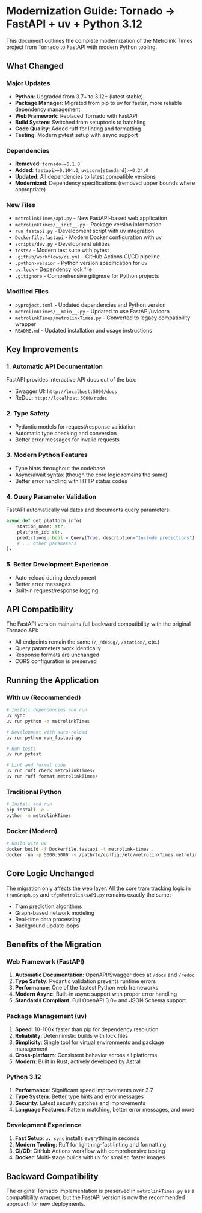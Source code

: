 # Modernization Guide: Tornado → FastAPI + uv + Python 3.12

This document outlines the complete modernization of the Metrolink Times project from Tornado to FastAPI with modern Python tooling.

## What Changed

### Major Updates
- **Python**: Upgraded from 3.7+ to 3.12+ (latest stable)
- **Package Manager**: Migrated from pip to uv for faster, more reliable dependency management
- **Web Framework**: Replaced Tornado with FastAPI
- **Build System**: Switched from setuptools to hatchling
- **Code Quality**: Added ruff for linting and formatting
- **Testing**: Modern pytest setup with async support

### Dependencies
- **Removed**: `tornado~=6.1.0`
- **Added**: `fastapi>=0.104.0`, `uvicorn[standard]>=0.24.0`
- **Updated**: All dependencies to latest compatible versions
- **Modernized**: Dependency specifications (removed upper bounds where appropriate)

### New Files
- `metrolinkTimes/api.py` - New FastAPI-based web application
- `metrolinkTimes/__init__.py` - Package version information
- `run_fastapi.py` - Development script with uv integration
- `Dockerfile.fastapi` - Modern Docker configuration with uv
- `scripts/dev.py` - Development utilities
- `tests/` - Modern test suite with pytest
- `.github/workflows/ci.yml` - GitHub Actions CI/CD pipeline
- `.python-version` - Python version specification for uv
- `uv.lock` - Dependency lock file
- `.gitignore` - Comprehensive gitignore for Python projects

### Modified Files
- `pyproject.toml` - Updated dependencies and Python version
- `metrolinkTimes/__main__.py` - Updated to use FastAPI/uvicorn
- `metrolinkTimes/metrolinkTimes.py` - Converted to legacy compatibility wrapper
- `README.md` - Updated installation and usage instructions

## Key Improvements

### 1. Automatic API Documentation
FastAPI provides interactive API docs out of the box:
- Swagger UI: `http://localhost:5000/docs`
- ReDoc: `http://localhost:5000/redoc`

### 2. Type Safety
- Pydantic models for request/response validation
- Automatic type checking and conversion
- Better error messages for invalid requests

### 3. Modern Python Features
- Type hints throughout the codebase
- Async/await syntax (though the core logic remains the same)
- Better error handling with HTTP status codes

### 4. Query Parameter Validation
FastAPI automatically validates and documents query parameters:
```python
async def get_platform_info(
    station_name: str,
    platform_id: str,
    predictions: bool = Query(True, description="Include predictions"),
    # ... other parameters
):
```

### 5. Better Development Experience
- Auto-reload during development
- Better error messages
- Built-in request/response logging

## API Compatibility

The FastAPI version maintains full backward compatibility with the original Tornado API:

- All endpoints remain the same (`/`, `/debug/`, `/station/`, etc.)
- Query parameters work identically
- Response formats are unchanged
- CORS configuration is preserved

## Running the Application

### With uv (Recommended)
```bash
# Install dependencies and run
uv sync
uv run python -m metrolinkTimes

# Development with auto-reload
uv run python run_fastapi.py

# Run tests
uv run pytest

# Lint and format code
uv run ruff check metrolinkTimes/
uv run ruff format metrolinkTimes/
```

### Traditional Python
```bash
# Install and run
pip install -e .
python -m metrolinkTimes
```

### Docker (Modern)
```bash
# Build with uv
docker build -f Dockerfile.fastapi -t metrolink-times .
docker run -p 5000:5000 -v /path/to/config:/etc/metrolinkTimes metrolink-times
```

## Core Logic Unchanged

The migration only affects the web layer. All the core tram tracking logic in `tramGraph.py` and `tfgmMetrolinksAPI.py` remains exactly the same:

- Tram prediction algorithms
- Graph-based network modeling  
- Real-time data processing
- Background update loops

## Benefits of the Migration

### Web Framework (FastAPI)
1. **Automatic Documentation**: OpenAPI/Swagger docs at `/docs` and `/redoc`
2. **Type Safety**: Pydantic validation prevents runtime errors
3. **Performance**: One of the fastest Python web frameworks
4. **Modern Async**: Built-in async support with proper error handling
5. **Standards Compliant**: Full OpenAPI 3.0+ and JSON Schema support

### Package Management (uv)
1. **Speed**: 10-100x faster than pip for dependency resolution
2. **Reliability**: Deterministic builds with lock files
3. **Simplicity**: Single tool for virtual environments and package management
4. **Cross-platform**: Consistent behavior across all platforms
5. **Modern**: Built in Rust, actively developed by Astral

### Python 3.12
1. **Performance**: Significant speed improvements over 3.7
2. **Type System**: Better type hints and error messages
3. **Security**: Latest security patches and improvements
4. **Language Features**: Pattern matching, better error messages, and more

### Development Experience
1. **Fast Setup**: `uv sync` installs everything in seconds
2. **Modern Tooling**: Ruff for lightning-fast linting and formatting
3. **CI/CD**: GitHub Actions workflow with comprehensive testing
4. **Docker**: Multi-stage builds with uv for smaller, faster images

## Backward Compatibility

The original Tornado implementation is preserved in `metrolinkTimes.py` as a compatibility wrapper, but the FastAPI version is now the recommended approach for new deployments.